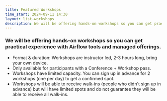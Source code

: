 ```yaml
---
title: Featured Workshops
time_start: 2024-09-11 14:30
layout: list-workshops
description: We will be offering hands-on workshops so you can get practical experience with Airflow tools and managed offerings.
---
```


### We will be offering hands-on workshops so you can get practical experience with Airflow tools and managed offerings.

* Format & duration: Workshops are instructor led, 2-3 hours long, bring your own device.
* Only available for participants with a Conference + Workshop pass.
* Workshops have limited capacity. You can sign up in advance for 2 workshops (one per day) to get a confirmed spot.
* Workshops will be able to receive walk-ins (people who didn't sign up in advance) but will have limited spots and do not guarantee they will be able to receive all walk-ins.

